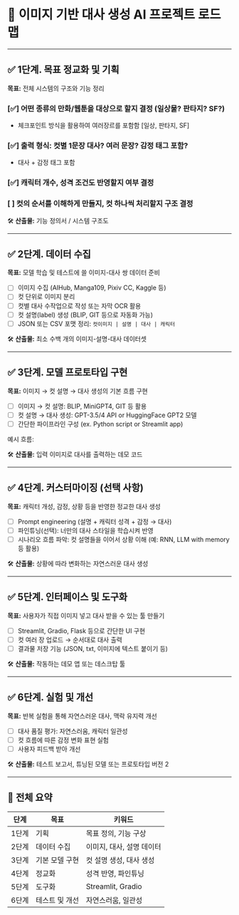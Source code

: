 # 🎯 이미지 기반 대사 생성 AI 프로젝트 로드맵

---

## ✅ 1단계. 목표 정교화 및 기획

**목표:** 전체 시스템의 구조와 기능 정리

### [✅] 어떤 종류의 만화/웹툰을 대상으로 할지 결정 (일상물? 판타지? SF?)
- 체크포인트 방식을 활용하여 여러장르를 포함함 [일상, 판타지, SF]

### [✅] 출력 형식: 컷별 1문장 대사? 여러 문장? 감정 태그 포함?
- 대사 + 감정 태그 포함

### [✅] 캐릭터 개수, 성격 조건도 반영할지 여부 결정

### [ ] 컷의 순서를 이해하게 만들지, 컷 하나씩 처리할지 구조 결정

🛠 **산출물:** 기능 정의서 / 시스템 구조도

---

## ✅ 2단계. 데이터 수집

**목표:** 모델 학습 및 테스트에 쓸 이미지-대사 쌍 데이터 준비

- [ ] 이미지 수집 (AIHub, Manga109, Pixiv CC, Kaggle 등)
- [ ] 컷 단위로 이미지 분리
- [ ] 컷별 대사 수작업으로 작성 또는 자막 OCR 활용
- [ ] 컷 설명(label) 생성 (BLIP, GIT 등으로 자동화 가능)
- [ ] JSON 또는 CSV 포맷 정리: `컷이미지 | 설명 | 대사 | 캐릭터`

🛠 **산출물:** 최소 수백 개의 이미지-설명-대사 데이터셋

---

## ✅ 3단계. 모델 프로토타입 구현

**목표:** 이미지 → 컷 설명 → 대사 생성의 기본 흐름 구현

- [ ] 이미지 → 컷 설명: BLIP, MiniGPT4, GIT 등 활용
- [ ] 컷 설명 → 대사 생성: GPT-3.5/4 API or HuggingFace GPT2 모델
- [ ] 간단한 파이프라인 구성 (ex. Python script or Streamlit app)

예시 흐름:


🛠 **산출물:** 입력 이미지로 대사를 출력하는 데모 코드

---

## ✅ 4단계. 커스터마이징 (선택 사항)

**목표:** 캐릭터 개성, 감정, 상황 등을 반영한 정교한 대사 생성

- [ ] Prompt engineering (설명 + 캐릭터 성격 + 감정 → 대사)
- [ ] 파인튜닝(선택): 너만의 대사 스타일을 학습시켜 반영
- [ ] 시나리오 흐름 파악: 컷 설명들을 이어서 상황 이해 (예: RNN, LLM with memory 등 활용)

🛠 **산출물:** 상황에 따라 변화하는 자연스러운 대사 생성

---

## ✅ 5단계. 인터페이스 및 도구화

**목표:** 사용자가 직접 이미지 넣고 대사 받을 수 있는 툴 만들기

- [ ] Streamlit, Gradio, Flask 등으로 간단한 UI 구현
- [ ] 컷 여러 장 업로드 → 순서대로 대사 출력
- [ ] 결과물 저장 기능 (JSON, txt, 이미지에 텍스트 붙이기 등)

🛠 **산출물:** 작동하는 데모 앱 또는 데스크탑 툴

---

## ✅ 6단계. 실험 및 개선

**목표:** 반복 실험을 통해 자연스러운 대사, 맥락 유지력 개선

- [ ] 대사 품질 평가: 자연스러움, 캐릭터 일관성
- [ ] 컷 흐름에 따른 감정 변화 표현 실험
- [ ] 사용자 피드백 받아 개선

🛠 **산출물:** 테스트 보고서, 튜닝된 모델 또는 프로토타입 버전 2

---

## 📌 전체 요약

| 단계 | 목표 | 키워드 |
|------|------|--------|
| 1단계 | 기획 | 목표 정의, 기능 구상 |
| 2단계 | 데이터 수집 | 이미지, 대사, 설명 데이터 |
| 3단계 | 기본 모델 구현 | 컷 설명 생성, 대사 생성 |
| 4단계 | 정교화 | 성격 반영, 파인튜닝 |
| 5단계 | 도구화 | Streamlit, Gradio |
| 6단계 | 테스트 및 개선 | 자연스러움, 일관성 |

